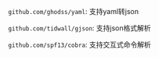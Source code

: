`github.com/ghodss/yaml`: 支持yaml转json

`github.com/tidwall/gjson`: 支持json格式解析

`github.com/spf13/cobra`: 支持交互式命令解析
